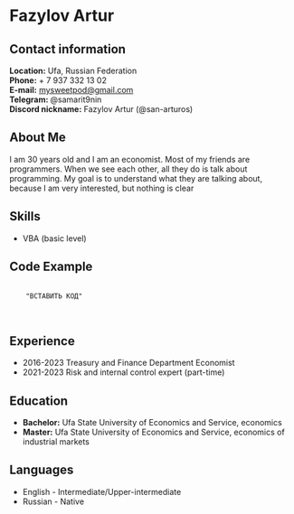 # Fazylov Artur

## Contact information
<strong>Location:</strong> Ufa, Russian Federation
<br>
<strong>Phone:</strong> + 7 937 332 13 02
<br>
<strong>E-mail:</strong> mysweetpod@gmail.com
<br>
<strong>Telegram: </strong> @samarit9nin
<br>
<strong>Discord nickname:</strong> Fazylov Artur (@san-arturos)

## About Me

I am 30 years old and I am an economist. Most of my friends are programmers. When we see each other, all they do is talk about programming. My goal is to understand what they are talking about, because I am very interested, but nothing is clear

## Skills

<ul>
  <li>VBA (basic level)</li>
</ul>

## Code Example
<div class="language-plaintext highlighter-rouge">
  <div class="highlight">
    <pre class="highlight">
    <code>
    "ВСТАВИТЬ КОД"
    </code>
    </pre>
  </div>
 </div> 
 
 ## Experience
 <ul>
  <li>2016-2023 Treasury and Finance Department Economist</li>
  <li>2021-2023 Risk and internal control expert (part-time)</li>
</ul>

 ## Education
 <ul>
  <li><strong>Bachelor:</strong> Ufa State University of Economics and Service, economics</li>
  <li><strong>Master:</strong> Ufa State University of Economics and Service, economics of industrial markets</li>
</ul>

 ## Languages
  <ul>
  <li>English - Intermediate/Upper-intermediate</li>
  <li>Russian - Native</li>
